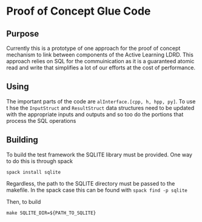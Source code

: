 # Proof of Concept Glue Code

## Purpose

Currently this is a prototype of one approach for the proof of concept mechanism to link between components of the Active Learning LDRD. This approach relies on SQL for the commuinication as it is a guaranteed atomic read and write that simplifies a lot of our efforts at the cost of performance.

## Using

The important parts of the code are ```alInterface.[cpp, h, hpp, py]```. To use t hse the ```InputStruct``` and ```ResultStruct``` data structures need to be updated with the appropriate inputs and outputs and so too do the portions that process the SQL operations

## Building

To build the test framework the SQLITE library must be provided. One way to do this is through spack

```spack install sqlite```

Regardless, the path to the SQLITE directory must be passed to the makefile. In the spack case this can be found with ```spack find -p sqlite```

Then, to build

```make SQLITE_DIR=${PATH_TO_SQLITE}```
